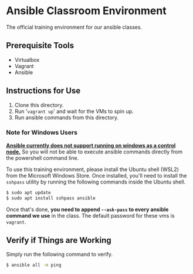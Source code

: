 # Ansible Classroom Environment
The official training environment for our ansible classes.

## Prerequisite Tools
* Virtualbox
* Vagrant
* Ansible

## Instructions for Use
1. Clone this directory.
2. Run '`vagrant up`' and wait for the VMs to spin up.
3. Run ansible commands from this directory.

### Note for Windows Users
[**Ansible currently does not support running on windows as a control node.**](http://blog.rolpdog.com/2020/03/why-no-ansible-controller-for-windows.html)
So you will not be able to execute ansible commands directly from the powershell command line.

To use this training environment, please install the Ubuntu shell (WSL2) from the Microsoft Windows Store.
Once installed, you'll need to install the `sshpass` utility by running the following commands inside the Ubuntu shell.

```bash
$ sudo apt update
$ sudo apt install sshpass ansible
```

Once that's done, **you need to append `--ask-pass` to every ansible command we use** in the class.
The default password for these vms is `vagrant`.

## Verify if Things are Working
Simply run the following command to verify.
```bash
$ ansible all -m ping
```
